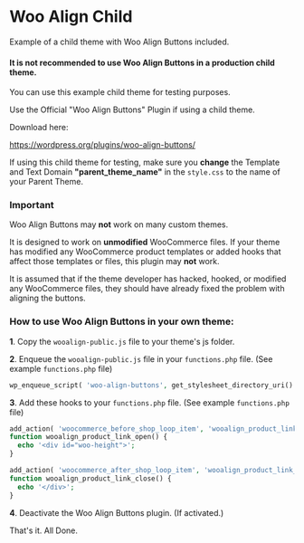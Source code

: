 # Woo Align Child

Example of a child theme with Woo Align Buttons included.

#### It is not recommended to use Woo Align Buttons in a production child theme.

You can use this example child theme for testing purposes.

Use the Official "Woo Align Buttons" Plugin if using a child theme.

Download here:

https://wordpress.org/plugins/woo-align-buttons/

If using this child theme for testing, make sure you **change** the Template and Text Domain **"parent_theme_name"** in the `style.css` to the name of your Parent Theme.

### Important

Woo Align Buttons may **not** work on many custom themes.

It is designed to work on **unmodified** WooCommerce files. If your theme has modified any WooCommerce product templates or added hooks that affect those templates or files, this plugin may **not** work.

It is assumed that if the theme developer has hacked, hooked, or modified any WooCommerce files, they should have already fixed the problem with aligning the buttons.

### How to use Woo Align Buttons in your own theme:

**1**. Copy the `wooalign-public.js` file to your theme's js folder.

**2**. Enqueue the `wooalign-public.js` file in your `functions.php` file. (See example `functions.php` file)

```php
wp_enqueue_script( 'woo-align-buttons', get_stylesheet_directory_uri() . '/js/wooalign-public.js', array( 'jquery' ), '3.1.1', true );
```

**3**. Add these hooks to your `functions.php` file. (See example `functions.php` file)

```php
add_action( 'woocommerce_before_shop_loop_item', 'wooalign_product_link_open', 8 );
function wooalign_product_link_open() {
  echo '<div id="woo-height">';
}
```

```php
add_action( 'woocommerce_after_shop_loop_item', 'wooalign_product_link_close', 4 );
function wooalign_product_link_close() {
  echo '</div>';
}
```

**4**. Deactivate the Woo Align Buttons plugin. (If activated.)

That's it. All Done.
